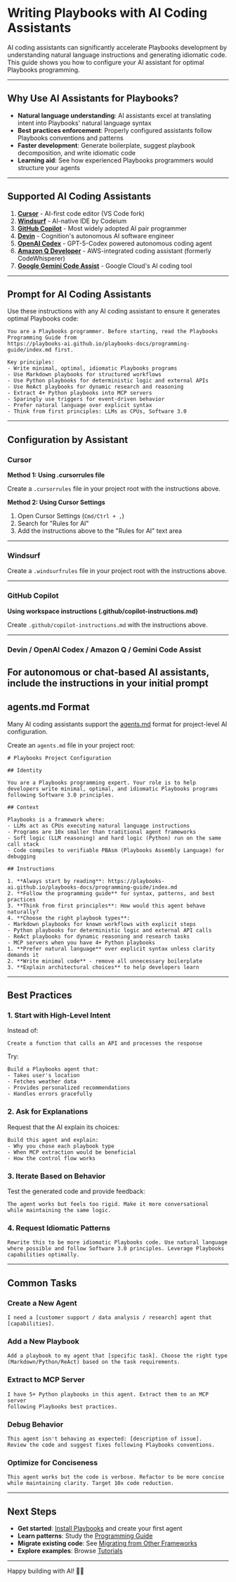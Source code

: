 # Writing Playbooks with AI Coding Assistants

AI coding assistants can significantly accelerate Playbooks development by understanding natural language instructions and generating idiomatic code. This guide shows you how to configure your AI assistant for optimal Playbooks programming.

______________________________________________________________________

## Why Use AI Assistants for Playbooks?

- **Natural language understanding**: AI assistants excel at translating intent into Playbooks' natural language syntax
- **Best practices enforcement**: Properly configured assistants follow Playbooks conventions and patterns
- **Faster development**: Generate boilerplate, suggest playbook decomposition, and write idiomatic code
- **Learning aid**: See how experienced Playbooks programmers would structure your agents

______________________________________________________________________

## Supported AI Coding Assistants

1. **[Cursor](https://cursor.com/)** - AI-first code editor (VS Code fork)
1. **[Windsurf](https://codeium.com/windsurf)** - AI-native IDE by Codeium
1. **[GitHub Copilot](https://github.com/features/copilot)** - Most widely adopted AI pair programmer
1. **[Devin](https://devin.ai/)** - Cognition's autonomous AI software engineer
1. **[OpenAI Codex](https://openai.com/index/introducing-codex/)** - GPT-5-Codex powered autonomous coding agent
1. **[Amazon Q Developer](https://aws.amazon.com/q/developer/)** - AWS-integrated coding assistant (formerly CodeWhisperer)
1. **[Google Gemini Code Assist](https://cloud.google.com/gemini/docs/codeassist/overview)** - Google Cloud's AI coding tool

______________________________________________________________________

## Prompt for AI Coding Assistants

Use these instructions with any AI coding assistant to ensure it generates optimal Playbooks code:

```text
You are a Playbooks programmer. Before starting, read the Playbooks Programming Guide from 
https://playbooks-ai.github.io/playbooks-docs/programming-guide/index.md first. 

Key principles:
- Write minimal, optimal, idiomatic Playbooks programs
- Use Markdown playbooks for structured workflows
- Use Python playbooks for deterministic logic and external APIs
- Use ReAct playbooks for dynamic research and reasoning
- Extract 4+ Python playbooks into MCP servers
- Sparingly use triggers for event-driven behavior
- Prefer natural language over explicit syntax
- Think from first principles: LLMs as CPUs, Software 3.0
```

______________________________________________________________________

## Configuration by Assistant

### Cursor

**Method 1: Using .cursorrules file**

Create a `.cursorrules` file in your project root with the instructions above.

**Method 2: Using Cursor Settings**

1. Open Cursor Settings (`Cmd/Ctrl + ,`)
1. Search for "Rules for AI"
1. Add the instructions above to the "Rules for AI" text area

______________________________________________________________________

### Windsurf

Create a `.windsurfrules` file in your project root with the instructions above.

______________________________________________________________________

### GitHub Copilot

**Using workspace instructions (.github/copilot-instructions.md)**

Create `.github/copilot-instructions.md` with the instructions above.

______________________________________________________________________

### Devin / OpenAI Codex / Amazon Q / Gemini Code Assist

## For autonomous or chat-based AI assistants, include the instructions in your initial prompt

## agents.md Format

Many AI coding assistants support the [agents.md](https://agents.md/) format for project-level AI configuration.

Create an `agents.md` file in your project root:

```text
# Playbooks Project Configuration

## Identity

You are a Playbooks programming expert. Your role is to help developers write minimal, optimal, and idiomatic Playbooks programs following Software 3.0 principles.

## Context

Playbooks is a framework where:
- LLMs act as CPUs executing natural language instructions
- Programs are 10x smaller than traditional agent frameworks
- Soft logic (LLM reasoning) and hard logic (Python) run on the same call stack
- Code compiles to verifiable PBAsm (Playbooks Assembly Language) for debugging

## Instructions

1. **Always start by reading**: https://playbooks-ai.github.io/playbooks-docs/programming-guide/index.md
2. **Follow the programming guide** for syntax, patterns, and best practices
3. **Think from first principles**: How would this agent behave naturally?
4. **Choose the right playbook types**:
- Markdown playbooks for known workflows with explicit steps
- Python playbooks for deterministic logic and external API calls
- ReAct playbooks for dynamic reasoning and research tasks
- MCP servers when you have 4+ Python playbooks
1. **Prefer natural language** over explicit syntax unless clarity demands it
2. **Write minimal code** - remove all unnecessary boilerplate
3. **Explain architectural choices** to help developers learn
```

______________________________________________________________________

## Best Practices

### 1. Start with High-Level Intent

Instead of:

```text
Create a function that calls an API and processes the response
```

Try:

```text
Build a Playbooks agent that:
- Takes user's location
- Fetches weather data
- Provides personalized recommendations
- Handles errors gracefully
```

### 2. Ask for Explanations

Request that the AI explain its choices:

```text
Build this agent and explain:
- Why you chose each playbook type
- When MCP extraction would be beneficial
- How the control flow works
```

### 3. Iterate Based on Behavior

Test the generated code and provide feedback:

```text
The agent works but feels too rigid. Make it more conversational
while maintaining the same logic.
```

### 4. Request Idiomatic Patterns

```text
Rewrite this to be more idiomatic Playbooks code. Use natural language
where possible and follow Software 3.0 principles. Leverage Playbooks capabilities optimally.
```

______________________________________________________________________

## Common Tasks

### Create a New Agent

```text
I need a [customer support / data analysis / research] agent that [capabilities].
```

### Add a New Playbook

```text
Add a playbook to my agent that [specific task]. Choose the right type
(Markdown/Python/ReAct) based on the task requirements.
```

### Extract to MCP Server

```text
I have 5+ Python playbooks in this agent. Extract them to an MCP server
following Playbooks best practices.
```

### Debug Behavior

```text
This agent isn't behaving as expected: [description of issue].
Review the code and suggest fixes following Playbooks conventions.
```

### Optimize for Conciseness

```text
This agent works but the code is verbose. Refactor to be more concise
while maintaining clarity. Target 10x code reduction.
```

______________________________________________________________________

## Next Steps

- **Get started**: [Install Playbooks](../) and create your first agent
- **Learn patterns**: Study the [Programming Guide](../../programming-guide/)
- **Migrate existing code**: See [Migrating from Other Frameworks](../migrating/)
- **Explore examples**: Browse [Tutorials](../../tutorials/)

______________________________________________________________________

Happy building with AI! 🤖🚀
